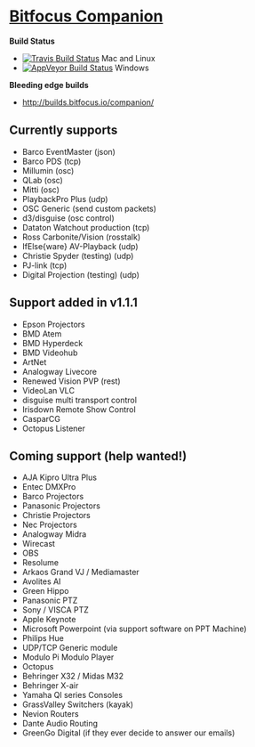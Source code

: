 # [Bitfocus Companion](http://bitfocus.io/companion)

**Build Status**
* [![Travis Build Status](https://travis-ci.org/bitfocus/companion.svg?branch=master)](https://travis-ci.org/bitfocus/companion) Mac and Linux
* [![AppVeyor Build Status](https://ci.appveyor.com/api/projects/status/github/bitfocus/companion?branch=master&svg=true)](https://ci.appveyor.com/project/haakonnessjoen/companion/branch/master) Windows

**Bleeding edge builds**
* http://builds.bitfocus.io/companion/

## Currently supports
* Barco EventMaster (json)
* Barco PDS (tcp)
* Millumin (osc)
* QLab (osc)
* Mitti (osc)
* PlaybackPro Plus (udp)
* OSC Generic (send custom packets)
* d3/disguise (osc control)
* Dataton Watchout production (tcp)
* Ross Carbonite/Vision (rosstalk)
* IfElse{ware} AV-Playback (udp)
* Christie Spyder (testing) (udp)
* PJ-link (tcp)
* Digital Projection (testing) (udp)

## Support added in v1.1.1
* Epson Projectors
* BMD Atem
* BMD Hyperdeck
* BMD Videohub
* ArtNet
* Analogway Livecore
* Renewed Vision PVP (rest)
* VideoLan VLC
* disguise multi transport control
* Irisdown Remote Show Control
* CasparCG
* Octopus Listener

## Coming support (help wanted!)
* AJA Kipro Ultra Plus
* Entec DMXPro
* Barco Projectors
* Panasonic Projectors
* Christie Projectors
* Nec Projectors
* Analogway Midra
* Wirecast
* OBS
* Resolume
* Arkaos Grand VJ / Mediamaster
* Avolites AI
* Green Hippo
* Panasonic PTZ
* Sony / VISCA PTZ
* Apple Keynote
* Microsoft Powerpoint (via support software on PPT Machine)
* Philips Hue
* UDP/TCP Generic module
* Modulo Pi Modulo Player
* Octopus
* Behringer X32 / Midas M32
* Behringer X-air
* Yamaha Ql series Consoles
* GrassValley Switchers (kayak)
* Nevion Routers
* Dante Audio Routing
* GreenGo Digital (if they ever decide to answer our emails)
